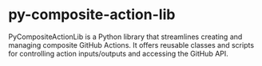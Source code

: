 # py-composite-action-lib
PyCompositeActionLib is a Python library that streamlines creating and managing composite GitHub Actions. It offers reusable classes and scripts for controlling action inputs/outputs and accessing the GitHub API. 
